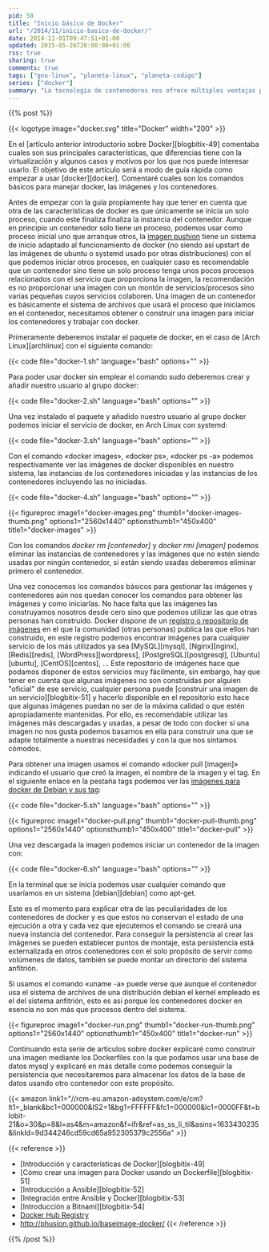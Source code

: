 ```yaml
---
pid: 50
title: "Inicio básico de Docker"
url: "/2014/11/inicio-basico-de-docker/"
date: 2014-11-01T09:47:51+01:00
updated: 2015-05-26T20:00:00+01:00
rss: true
sharing: true
comments: true
tags: ["gnu-linux", "planeta-linux", "planeta-codigo"]
series: ["docker"]
summary: "La tecnología de contenedores nos ofrece múltiples ventajas para nuestras aplicaciones. Docker es una de las más nombradas y que está creciendo muy rápidamente. Es muy sencillo empezarla a usar como mostraré en unos pocos comandos a continuación."
---
```


{{% post %}}

{{< logotype image="docker.svg" title="Docker" width="200" >}}

En el [artículo anterior introductorio sobre Docker][blogbitix-49] comentaba cuales son sus principales características, que diferencias tiene con la virtualización y algunos casos y motivos por los que nos puede interesar usarlo. El objetivo de este artículo será a modo de guía rápida como empezar a usar [docker][docker]. Comentaré cuales son los comandos básicos para manejar docker, las imágenes y los contenedores.

Antes de empezar con la guía propiamente hay que tener en cuenta que otra de las características de docker es que únicamente se inicia un solo proceso, cuando este finaliza finaliza la instancia del contenedor. Aunque en principio un contenedor solo tiene un proceso, podemos usar como proceso inicial uno que arranque otros, la [imagen pushion](https://registry.hub.docker.com/u/phusion/baseimage/) tiene un sistema de inicio adaptado al funcionamiento de docker (no siendo así upstart de las imágenes de ubuntu o systemd usado por otras distribuciones) con el que podemos iniciar otros procesos, en cualquier caso es recomendable que un contenedor sino tiene un solo proceso tenga unos pocos procesos relacionados con el servicio que proporciona la imagen, la recomendación es no proporcionar una imagen con un montón de servicios/procesos sino varias pequeñas cuyos servicios colaboren. Una imagen de un contenedor es básicamente el sistema de archivos que usará el proceso que iniciamos en el contenedor, necesitamos obtener o construir una imagen para iniciar los contenedores y trabajar con docker.

Primeramente deberemos instalar el paquete de docker, en el caso de [Arch Linux][archlinux] con el siguiente comando:

{{< code file="docker-1.sh" language="bash" options="" >}}

Para poder usar docker sin emplear el comando sudo deberemos crear y añadir nuestro usuario al grupo docker:

{{< code file="docker-2.sh" language="bash" options="" >}}

Una vez instalado el paquete y añadido nuestro usuario al grupo docker podemos iniciar el servicio de docker, en Arch Linux con systemd:

{{< code file="docker-3.sh" language="bash" options="" >}}

Con el comando «docker images», «docker ps», «docker ps -a» podemos respectivamente ver las imágenes de docker disponibles en nuestro sistema, las instancias de los contenedores iniciadas y las instancias de los contenedores incluyendo las no iniciadas.

{{< code file="docker-4.sh" language="bash" options="" >}}

{{< figureproc
    image1="docker-images.png" thumb1="docker-images-thumb.png" options1="2560x1440" optionsthumb1="450x400" title1="docker-images" >}}

Con los comandos _docker rm [contenedor]_ y _docker rmi [imagen]_ podemos eliminar las instancias de contenedores y las imágenes que no estén siendo usadas por ningún contenedor, si están siendo usadas deberemos eliminar primero el contenedor.

Una vez conocemos los comandos básicos para gestionar las imágenes y contenedores aún nos quedan conocer los comandos para obtener las imágenes y como iniciarlas. No hace falta que las imágenes las construyamos nosotros desde cero sino que podemos utilizar las que otras personas han construido. Docker dispone de un [registro o repositorio de imágenes](https://registry.hub.docker.com/) en el que la comunidad (otras personas) publica las que ellos han construido, en este registro podemos encontrar imágenes para cualquier servicio de los más utilizados ya sea [MySQL][mysql], [Nginx][nginx], [Redis][redis], [WordPress][wordpress], [PostgreSQL][postgresql], [Ubuntu][ubuntu], [CentOS][centos], ... Este repositorio de imágenes hace que podamos disponer de estos servicios muy fácilmente, sin embargo, hay que tener en cuenta que algunas imágenes no son construidas por alguien "oficial" de ese servicio, cualquier persona puede [construir una imagen de un servicio][blogbitix-51] y hacerlo disponible en el repositorio esto hace que algunas imágenes puedan no ser de la máxima calidad o que estén apropiadamente mantenidas. Por ello, es recomendable utilizar las imágenes más descargadas y usadas, a pesar de todo con docker si una imagen no nos gusta podemos basarnos en ella para construir una que se adapte totalmente a nuestras necesidades y con la que nos sintamos cómodos.

Para obtener una imagen usamos el comando «docker pull [imagen]» indicando el usuario que creó la imagen, el nombre de la imagen y el tag. En el siguiente enlace en la pestaña tags podemos ver las [imágenes para docker de Debian y sus tag](https://registry.hub.docker.com/_/debian/):

{{< code file="docker-5.sh" language="bash" options="" >}}

{{< figureproc
    image1="docker-pull.png" thumb1="docker-pull-thumb.png" options1="2560x1440" optionsthumb1="450x400" title1="docker-pull" >}}

Una vez descargada la imagen podemos iniciar un contenedor de la imagen con:

{{< code file="docker-6.sh" language="bash" options="" >}}

En la terminal que se inicia podemos usar cualquier comando que usaríamos en un sistema [debian][debian] como apt-get.

Este es el momento para explicar otra de las peculiaridades de los contenedores de docker y es que estos no conservan el estado de una ejecución a otra y cada vez que ejecutemos el comando se creará una nueva instancia del contenedor. Para conseguir la persistencia al crear las imágenes se pueden establecer puntos de montaje, esta persistencia está externalizada en otros contenedores con el solo propósito de servir como volúmenes de datos, también se puede montar un directorio del sistema anfitrión.

Si usamos el comando «uname -a» puede verse que aunque el contenedor usa el sistema de archivos de una distribución debian el kernel empleado es el del sistema anfitrión, esto es así porque los contenedores docker en esencia no son más que procesos dentro del sistema.

{{< figureproc
    image1="docker-run.png" thumb1="docker-run-thumb.png" options1="2560x1440" optionsthumb1="450x400" title1="docker-run" >}}

Continuando esta serie de artículos sobre docker explicaré como construir una imagen mediante los Dockerfiles con la que podamos usar una base de datos mysql y explicaré en más detalle como podemos conseguir la persistencia que necesitaremos para almacenar los datos de la base de datos usando otro contenedor con este propósito.

{{< amazon
    link1="//rcm-eu.amazon-adsystem.com/e/cm?lt1=_blank&bc1=000000&IS2=1&bg1=FFFFFF&fc1=000000&lc1=0000FF&t=blobit-21&o=30&p=8&l=as4&m=amazon&f=ifr&ref=as_ss_li_til&asins=1633430235&linkId=9d344246cd59cd65a952305379c2556a" >}}

{{< reference >}}
* [Introducción y características de Docker][blogbitix-49]
* [Cómo crear una imagen para Docker usando un Dockerfile][blogbitix-51]
* [Introducción a Ansible][blogbitix-52]
* [Integración entre Ansible y Docker][blogbitix-53]
* [Introducción a Bitnami][blogbitix-54]
* [Docker Hub Registry](https://registry.hub.docker.com/)
* http://phusion.github.io/baseimage-docker/
{{< /reference >}}

{{% /post %}}
